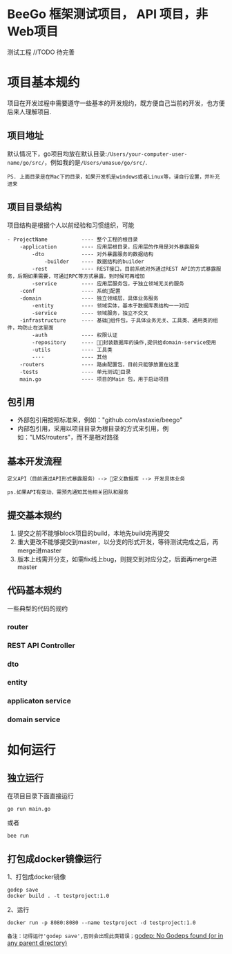 # BeeGo 框架测试项目， API 项目，非Web项目
测试工程 //TODO 待完善


# 项目基本规约
项目在开发过程中需要遵守一些基本的开发规约，既方便自己当前的开发，也方便后来人理解项目.
## 项目地址
默认情况下，go项目均放在默认目录:`/Users/your-computer-user-name/go/src/`，例如我的是`/Users/umasuo/go/src/`.

`PS. 上面目录是在Mac下的目录，如果开发机是windows或者Linux等，请自行设置，并补充进来`

## 项目目录结构
项目结构是根据个人以前经验和习惯组织，可能
```
- ProjectName           ---- 整个工程的根目录
    -application        ---- 应用层根目录，应用层的作用是对外暴露服务
        -dto            ---- 对外暴露服务的数据结构
            -builder    ---- 数据结构的builder
        -rest           ---- REST接口，目前系统对外通过REST API的方式暴露服务，后期如果需要，可通过RPC等方式暴露，到时候可再增加
        -service        ---- 应用层服务包，于独立领域无关的服务
    -conf               ---- 系统配置
    -domain             ---- 独立领域层，具体业务服务
        -entity         ---- 领域实体，基本于数据库表结构一一对应
        -service        ---- 领域服务，独立不交叉
    -infrastructure     ---- 基础组件包，于具体业务无关、工具类、通用类的组件，均防止在这里面
        -auth           ---- 权限认证
        -repository     ---- 封装数据库的操作,提供给domain-service使用
        -utils          ---- 工具类
        -···            ---- 其他
    -routers            ---- 路由配置包，目前只能够放置在这里
    -tests              ---- 单元测试目录
    main.go             ---- 项目的Main 包，用于启动项目
```
## 包引用
- 外部包引用按照标准来，例如："github.com/astaxie/beego"
- 内部包引用，采用以项目目录为根目录的方式来引用，例如："LMS/routers"，而不是相对路径
## 基本开发流程
    定义API（目前通过API形式暴露服务）--> 定义数据库 --> 开发具体业务

`ps.如果API有变动，需预先通知其他相关团队和服务`

## 提交基本规约
1. 提交之前不能够block项目的build，本地先build完再提交
2. 重大更改不能够提交到master，以分支的形式开发，等待测试完成之后，再merge进master
3. 版本上线需开分支，如需fix线上bug，则提交到对应分之，后面再merge进master

## 代码基本规约
一些典型的代码的规约
### router
### REST API Controller
### dto
### entity
### applicaton service
### domain service

 
# 如何运行
## 独立运行
在项目目录下面直接运行
```
go run main.go
```
或者
```shell
bee run
```

## 打包成docker镜像运行

1、打包成docker镜像
```shell
godep save
docker build . -t testproject:1.0
```
2、运行
```shell
docker run -p 8080:8080 --name testproject -d testproject:1.0
```

`备注：记得运行'godep save',否则会出现此类错误；`[godep: No Godeps found (or in any parent directory)](https://stackoverflow.com/questions/47975830/when-build-beego-docker-image-with-default-docker-file-show-error-godep-no-g)


